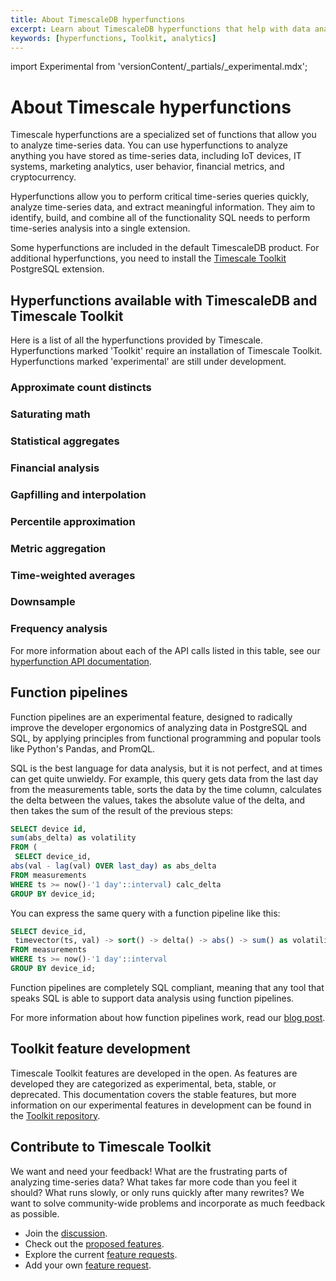 ```yaml
---
title: About TimescaleDB hyperfunctions
excerpt: Learn about TimescaleDB hyperfunctions that help with data analysis
keywords: [hyperfunctions, Toolkit, analytics]
---
```


import Experimental from 'versionContent/_partials/_experimental.mdx';

# About Timescale hyperfunctions

Timescale hyperfunctions are a specialized set of functions that allow you to
analyze time-series data. You can use hyperfunctions to analyze anything you
have stored as time-series data, including IoT devices, IT systems, marketing
analytics, user behavior, financial metrics, and cryptocurrency.

Hyperfunctions allow you to perform critical time-series queries quickly,
analyze time-series data, and extract meaningful information. They aim to
identify, build, and combine all of the functionality SQL needs to perform
time-series analysis into a single extension.

Some hyperfunctions are included in the default TimescaleDB product. For
additional hyperfunctions, you need to install the
[Timescale Toolkit][install-toolkit] PostgreSQL extension.

## Hyperfunctions available with TimescaleDB and Timescale Toolkit

Here is a list of all the hyperfunctions provided by Timescale. Hyperfunctions
marked 'Toolkit' require an installation of Timescale Toolkit. Hyperfunctions
marked 'experimental' are still under development.

<Experimental />

### Approximate count distincts

<hyperfunctionTable
 hyperfunctionFamily='approximate count distinct'
 includeExperimental
 sortByType
/>

### Saturating math

<hyperfunctionTable
 hyperfunctionFamily='saturating math'
 includeExperimental
 sortByType
/>

### Statistical aggregates

<hyperfunctionTable
 hyperfunctionFamily='statistical aggregates'
 includeExperimental
 sortByType
/>

### Financial analysis

<hyperfunctionTable
    hyperfunctionFamily='financial analysis'
    includeExperimental
    sortByType
/>

### Gapfilling and interpolation

<hyperfunctionTable
 hyperfunctionFamily='gapfilling and interpolation'
 includeExperimental
 sortByType
/>

### Percentile approximation

<hyperfunctionTable
 hyperfunctionFamily='percentile approximation'
 includeExperimental
 sortByType
/>

### Metric aggregation

<hyperfunctionTable
 hyperfunctionFamily='metric aggregation'
 includeExperimental
 sortByType
/>

### Time-weighted averages

<hyperfunctionTable
 hyperfunctionFamily='time-weighted averages'
 includeExperimental
 sortByType
/>

### Downsample

<hyperfunctionTable
 hyperfunctionFamily='downsample'
 includeExperimental
 sortByType
/>

### Frequency analysis

<hyperfunctionTable
 hyperfunctionFamily='frequency analysis'
 includeExperimental
 sortByType
/>

For more information about each of the API calls listed in this table, see our [hyperfunction API documentation][api-hyperfunctions].

## Function pipelines

Function pipelines are an experimental feature, designed to radically improve
the developer ergonomics of analyzing data in PostgreSQL and SQL, by applying
principles from functional programming and popular tools like Python's Pandas,
and PromQL.

SQL is the best language for data analysis, but it is not perfect, and at times
can get quite unwieldy. For example, this query gets data from the last day from
the measurements table, sorts the data by the time column, calculates the delta
between the values, takes the absolute value of the delta, and then takes the
sum of the result of the previous steps:

```SQL
SELECT device id,
sum(abs_delta) as volatility
FROM (
 SELECT device_id,
abs(val - lag(val) OVER last_day) as abs_delta
FROM measurements
WHERE ts >= now()-'1 day'::interval) calc_delta
GROUP BY device_id;
```

You can express the same query with a function pipeline like this:

```SQL
SELECT device_id,
 timevector(ts, val) -> sort() -> delta() -> abs() -> sum() as volatility
FROM measurements
WHERE ts >= now()-'1 day'::interval
GROUP BY device_id;
```

Function pipelines are completely SQL compliant, meaning that any tool that
speaks SQL is able to support data analysis using function pipelines.

For more information about how function pipelines work, read our
[blog post][blog-function-pipelines].

## Toolkit feature development

Timescale Toolkit features are developed in the open. As features are developed
they are categorized as experimental, beta, stable, or deprecated. This
documentation covers the stable features, but more information on our
experimental features in development can be found in the
[Toolkit repository][gh-docs].

## Contribute to Timescale Toolkit

We want and need your feedback! What are the frustrating parts of analyzing
time-series data? What takes far more code than you feel it should? What runs
slowly, or only runs quickly after many rewrites? We want to solve
community-wide problems and incorporate as much feedback as possible.

*   Join the [discussion][gh-discussions].
*   Check out the [proposed features][gh-proposed].
*   Explore the current [feature requests][gh-requests].
*   Add your own [feature request][gh-newissue].

[api-hyperfunctions]: /api/:currentVersion:/hyperfunctions
[blog-function-pipelines]: https://www.timescale.com/blog/function-pipelines-building-functional-programming-into-postgresql-using-custom-operators/
[gh-discussions]: https://github.com/timescale/timescale-analytics/discussions
[gh-docs]: https://github.com/timescale/timescale-analytics/tree/main/docs
[gh-newissue]: https://github.com/timescale/timescale-analytics/issues/new?assignees=&labels=feature-request&template=feature-request.md&title=
[gh-proposed]: https://github.com/timescale/timescale-analytics/labels/proposed-feature
[gh-requests]: https://github.com/timescale/timescale-analytics/labels/feature-request
[install-toolkit]: /timescaledb/:currentVersion:/how-to-guides/hyperfunctions/install-toolkit
